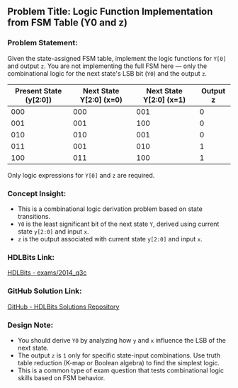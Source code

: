 ## Problem Title: Logic Function Implementation from FSM Table (Y0 and z)  
### Problem Statement:  
Given the state-assigned FSM table, implement the logic functions for `Y[0]` and output `z`. You are not implementing the full FSM here — only the combinational logic for the next state's LSB bit (`Y0`) and the output `z`.

| Present State (y[2:0]) | Next State Y[2:0] (x=0) | Next State Y[2:0] (x=1) | Output z |
|------------------------|--------------------------|--------------------------|----------|
| 000                    | 000                      | 001                      | 0        |
| 001                    | 001                      | 100                      | 0        |
| 010                    | 010                      | 001                      | 0        |
| 011                    | 001                      | 010                      | 1        |
| 100                    | 011                      | 100                      | 1        |

Only logic expressions for `Y[0]` and `z` are required.

### Concept Insight:
- This is a combinational logic derivation problem based on state transitions.
- `Y0` is the least significant bit of the next state `Y`, derived using current state `y[2:0]` and input `x`.
- `z` is the output associated with current state `y[2:0]` and input `x`.

### HDLBits Link:  
[HDLBits - exams/2014_q3c](https://hdlbits.01xz.net/wiki/Exams/2014_q3c)

### GitHub Solution Link:  
[GitHub - HDLBits Solutions Repository](https://github.com/eswardi/HDLBits_Solutions/blob/main/FSM/exams_2014_q3c.v)

### Design Note:
- You should derive `Y0` by analyzing how `y` and `x` influence the LSB of the next state.
- The output `z` is `1` only for specific state-input combinations. Use truth table reduction (K-map or Boolean algebra) to find the simplest logic.
- This is a common type of exam question that tests combinational logic skills based on FSM behavior.
